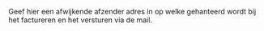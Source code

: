 Geef hier een afwijkende afzender adres in op welke gehanteerd wordt bij het factureren en het versturen via de mail.
